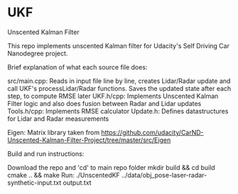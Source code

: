 # UKF
Unscented Kalman Filter

This repo implements unscented Kalman filter for Udacity's Self Driving Car Nanodegree project.

Brief explanation of what each source file does:

src/main.cpp: Reads in input file line by line, creates Lidar/Radar update and call UKF's processLidar/Radar functions.
Saves the updated state after each step, to compute RMSE later
UKF.h/cpp: Implements Unscented Kalman Filter logic and also does fusion between Radar and Lidar updates
Tools.h/cpp: Implements RMSE calculator
Update.h: Defines datastructures for Lidar and Radar measurements

Eigen: Matrix library taken from https://github.com/udacity/CarND-Unscented-Kalman-Filter-Project/tree/master/src/Eigen

Build and run instructions:

Download the repo and 'cd' to main repo folder
mkdir build && cd build
cmake .. && make
Run: ./UnscentedKF ../data/obj_pose-laser-radar-synthetic-input.txt output.txt
